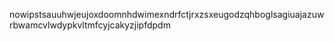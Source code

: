 nowipstsauuhwjeujoxdoomnhdwimexndrfctjrxzsxeugodzqhboglsagiuajazuwrbwamcvlwdypkvltmfcyjcakyzjipfdpdm